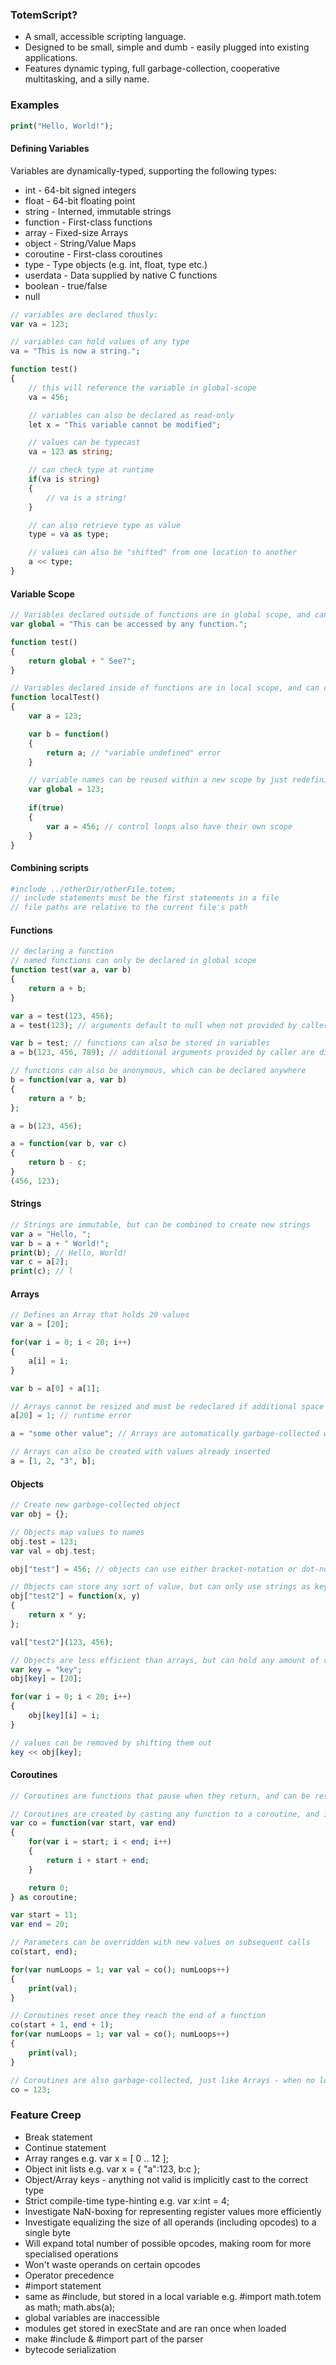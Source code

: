 ### TotemScript?
* A small, accessible scripting language.
* Designed to be small, simple and dumb - easily plugged into existing applications.
* Features dynamic typing, full garbage-collection, cooperative multitasking, and a silly name.

### Examples
```php
print("Hello, World!");
```
#### Defining Variables
Variables are dynamically-typed, supporting the following types:
* int - 64-bit signed integers
* float - 64-bit floating point
* string - Interned, immutable strings
* function - First-class functions
* array - Fixed-size Arrays
* object - String/Value Maps
* coroutine - First-class coroutines
* type - Type objects (e.g. int, float, type etc.)
* userdata - Data supplied by native C functions
* boolean - true/false
* null
```php
// variables are declared thusly:
var va = 123;

// variables can hold values of any type
va = "This is now a string.";

function test()
{
    // this will reference the variable in global-scope
    va = 456;

    // variables can also be declared as read-only
    let x = "This variable cannot be modified";

    // values can be typecast
    va = 123 as string;

    // can check type at runtime
    if(va is string)
    {
        // va is a string!
    }

    // can also retrieve type as value
    type = va as type;

    // values can also be "shifted" from one location to another
    a << type;
}
```
#### Variable Scope
```php
// Variables declared outside of functions are in global scope, and can be accessed by any function.
var global = "This can be accessed by any function.";

function test()
{
    return global + " See?";
}

// Variables declared inside of functions are in local scope, and can only be accessed by that function.
function localTest()
{
    var a = 123;

    var b = function()
    {
        return a; // "variable undefined" error
    }

    // variable names can be reused within a new scope by just redefining them
    var global = 123;
	
	if(true)
	{
		var a = 456; // control loops also have their own scope
	}
}

```
#### Combining scripts
```php
#include ../otherDir/otherFile.totem;
// include statements must be the first statements in a file
// file paths are relative to the current file's path
```
#### Functions
```php
// declaring a function
// named functions can only be declared in global scope
function test(var a, var b)
{
    return a + b;
}

var a = test(123, 456); 
a = test(123); // arguments default to null when not provided by caller

var b = test; // functions can also be stored in variables
a = b(123, 456, 789); // additional arguments provided by caller are discarded

// functions can also be anonymous, which can be declared anywhere
b = function(var a, var b)
{
    return a * b;
};

a = b(123, 456);

a = function(var b, var c)
{
    return b - c;
}
(456, 123);
```
#### Strings
```php
// Strings are immutable, but can be combined to create new strings
var a = "Hello, ";
var b = a + " World!";
print(b); // Hello, World!
var c = a[2];
print(c); // l
```
#### Arrays
```php
// Defines an Array that holds 20 values
var a = [20];

for(var i = 0; i < 20; i++)
{
	a[i] = i;
}

var b = a[0] + a[1];

// Arrays cannot be resized and must be redeclared if additional space is needed
a[20] = 1; // runtime error

a = "some other value"; // Arrays are automatically garbage-collected when no-longer referenced

// Arrays can also be created with values already inserted
a = [1, 2, "3", b];
```
#### Objects
```php
// Create new garbage-collected object
var obj = {};

// Objects map values to names
obj.test = 123;
var val = obj.test;

obj["test"] = 456; // objects can use either bracket-notation or dot-notation

// Objects can store any sort of value, but can only use strings as keys
obj["test2"] = function(x, y)
{
    return x * y;
};

val["test2"](123, 456);

// Objects are less efficient than arrays, but can hold any amount of values 
var key = "key";
obj[key] = [20];

for(var i = 0; i < 20; i++)
{
    obj[key][i] = i;
}

// values can be removed by shifting them out
key << obj[key];
```
#### Coroutines
```php
// Coroutines are functions that pause when they return, and can be resumed later

// Coroutines are created by casting any function to a coroutine, and invoked like a regular function
var co = function(var start, var end)
{
    for(var i = start; i < end; i++)
    {
        return i + start + end;
    }

    return 0;
} as coroutine;

var start = 11;
var end = 20;

// Parameters can be overridden with new values on subsequent calls
co(start, end);

for(var numLoops = 1; var val = co(); numLoops++)
{
    print(val);
}

// Coroutines reset once they reach the end of a function
co(start + 1, end + 1);
for(var numLoops = 1; var val = co(); numLoops++)
{
    print(val);
}

// Coroutines are also garbage-collected, just like Arrays - when no longer referenced, they are destroyed
co = 123;

```
### Feature Creep
* Break statement
* Continue statement
* Array ranges e.g. var x = [ 0 .. 12 ];
* Object init lists e.g. var x = { "a":123, b:c };
* Object/Array keys - anything not valid is implicitly cast to the correct type
* Strict compile-time type-hinting e.g. var x:int = 4;
* Investigate NaN-boxing for representing register values more efficiently
* Investigate equalizing the size of all operands (including opcodes) to a single byte
 * Will expand total number of possible opcodes, making room for more specialised operations
 * Won't waste operands on certain opcodes
* Operator precedence
* #import statement 
 * same as #include, but stored in a local variable  e.g. #import math.totem as math; math.abs(a);
 * global variables are inaccessible
 * modules get stored in execState and are ran once when loaded
* make #include & #import part of the parser
* bytecode serialization